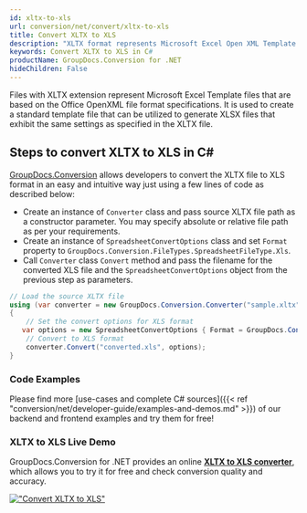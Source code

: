 ```yaml
---
id: xltx-to-xls
url: conversion/net/convert/xltx-to-xls
title: Convert XLTX to XLS
description: "XLTX format represents Microsoft Excel Open XML Template with .xltx extension. Learn how to convert XLTX to XLS file programmatically in C# language using GroupDocs.Conversion for .NET library."
keywords: Convert XLTX to XLS in C#
productName: GroupDocs.Conversion for .NET
hideChildren: False
---
```


Files with XLTX extension represent Microsoft Excel Template files that are based on the Office OpenXML file format specifications. It is used to create a standard template file that can be utilized to generate XLSX files that exhibit the same settings as specified in the XLTX file.

## Steps to convert XLTX to XLS in C#

[GroupDocs.Conversion](https://products.groupdocs.com/conversion/net) allows developers to convert the XLTX file to XLS format in an easy and intuitive way just using a few lines of code as described below:

* Create an instance of `Converter` class and pass source XLTX file path as a constructor parameter. You may specify absolute or relative file path as per your requirements. 
* Create an instance of `SpreadsheetConvertOptions` class and set `Format` property to `GroupDocs.Conversion.FileTypes.SpreadsheetFileType.Xls`.
* Call `Converter` class `Convert` method and pass the filename for the converted XLS file and the `SpreadsheetConvertOptions` object from the previous step as parameters.

```csharp
// Load the source XLTX file
using (var converter = new GroupDocs.Conversion.Converter("sample.xltx"))
{
    // Set the convert options for XLS format
   var options = new SpreadsheetConvertOptions { Format = GroupDocs.Conversion.FileTypes.SpreadsheetFileType.Xls };
    // Convert to XLS format
    converter.Convert("converted.xls", options);
}
```

### Code Examples

Please find more [use-cases and complete C# sources]({{< ref "conversion/net/developer-guide/examples-and-demos.md" >}}) of our backend and frontend examples and try them for free!

### XLTX to XLS Live Demo

GroupDocs.Conversion for .NET provides an online [**XLTX to XLS converter**](https://products.groupdocs.app/conversion/xltx-to-xls), which allows you to try it for free and check conversion quality and accuracy.

[!["Convert XLTX to XLS"](conversion/net/images/convert-to-xls/convert-xltx-to-xls.png)](https://products.groupdocs.app/conversion/xltx-to-xls)